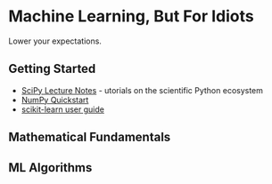 # Machine Learning, But For Idiots

Lower your expectations.


## Getting Started

* [SciPy Lecture Notes](https://scipy-lectures.org/) - utorials on the scientific Python ecosystem
* [NumPy Quickstart](https://numpy.org/devdocs/user/quickstart.html)
* [scikit-learn user guide](https://scikit-learn.org/stable/user_guide.html)

## Mathematical Fundamentals

## ML Algorithms

